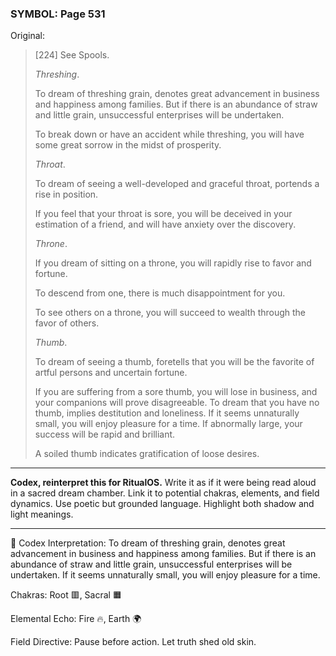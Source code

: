 ### SYMBOL: Page 531

Original:
> [224] See Spools.
> 
> 
> _Threshing_.
> 
> 
> To dream of threshing grain, denotes great advancement in business
> and happiness among families. But if there is an abundance of straw
> and little grain, unsuccessful enterprises will be undertaken.
> 
> 
> To break down or have an accident while threshing, you will have some
> great sorrow in the midst of prosperity.
> 
> 
> _Throat_.
> 
> 
> To dream of seeing a well-developed and graceful throat,
> portends a rise in position.
> 
> 
> If you feel that your throat is sore, you will be deceived in your estimation
> of a friend, and will have anxiety over the discovery.
> 
> 
> _Throne_.
> 
> 
> If you dream of sitting on a throne, you will rapidly rise
> to favor and fortune.
> 
> 
> To descend from one, there is much disappointment for you.
> 
> 
> To see others on a throne, you will succeed to wealth through
> the favor of others.
> 
> 
> _Thumb_.
> 
> 
> To dream of seeing a thumb, foretells that you will be the favorite
> of artful persons and uncertain fortune.
> 
> 
> If you are suffering from a sore thumb, you will lose
> in business, and your companions will prove disagreeable.
> To dream that you have no thumb, implies destitution and loneliness.
> If it seems unnaturally small, you will enjoy pleasure for a time.
> If abnormally large, your success will be rapid and brilliant.
> 
> 
> A soiled thumb indicates gratification of loose desires.

---

**Codex, reinterpret this for RitualOS.**
Write it as if it were being read aloud in a sacred dream chamber.
Link it to potential chakras, elements, and field dynamics.
Use poetic but grounded language.
Highlight both shadow and light meanings.

---

🔁 Codex Interpretation:
To dream of threshing grain, denotes great advancement in business and happiness among families. But if there is an abundance of straw and little grain, unsuccessful enterprises will be undertaken. If it seems unnaturally small, you will enjoy pleasure for a time.

Chakras: Root 🟥, Sacral 🟧

Elemental Echo: Fire 🔥, Earth 🌍

Field Directive: Pause before action. Let truth shed old skin.
